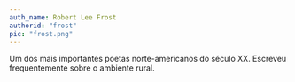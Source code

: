 ```yaml
---
auth_name: Robert Lee Frost
authorid: "frost"
pic: "frost.png"
---
```


Um dos mais importantes poetas norte-americanos do século XX. Escreveu frequentemente sobre o ambiente rural.